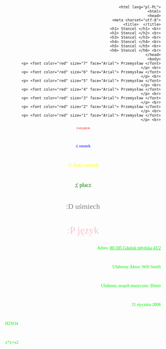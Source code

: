 <!DOCTYPE html>
      <html lang="pl-PL">
      <html>
               <head>
                      <meta charset="utf-8">
             <title>  </title>
          <h1> Stencel </h1> <br>
            <h2> Stencel </h2> <br>
             <h3> Stencel </h3> <br>
             <h4> Stencel </h4> <br>
              <h5> Stencel </h5> <br>
              <h6> Stencel </h6> <br>
                </head>
               <body>
        <p> <font color="red" size="7" face="Arial"> Przemysław </font> </p> <br>
        <p> <font color="red" size="6" face="Arial"> Przemysław </font> </p> <br>
        <p> <font color="red" size="5" face="Arial"> Przemysław </font> </p> <br>
        <p> <font color="red" size="4" face="Arial"> Przemysław </font> </p> <br>
        <p> <font color="red" size="3" face="Arial"> Przemysław </font> </p> <br>
       <p> <font color="red" size="2" face="Arial"> Przemysław </font> </p> <br>
        <p> <font color="red" size="1" face="Arial"> Przemysław </font> </p> <br>
<p align="middle"> <font color="red" size="1" face=„Arial”> :) szczęście </font> </p> <br>
<p align="middle"> <font color="blue" size="2" face=„Times_New_Roman”> :( smutek </font> </p> <br>
<p align="middle"> <font color="yellow" size="3" face=„Counter_New”> :C duży smutek </font> </p> <br>
<p align="middle"> <font color="green" size="4" face=„Verdana”> ;( płacz </font> </p> <br>
<p align="middle"> <font color="gray" size="5" face=„Modern”> :D uśmiech </font> </p> <br>
<p align="middle"> <font color="pink" size="6" face=„Lucida_Sans”> :P język </font> </p> <br>
</body>
<body
            <p align="right"> <font color=„red” size=„3” face=„Arial”> Adres: <u>80-505 Gdańsk młyńska 43/2 </u> </font> </p> <br>
      <p align="right"> <font color=„red” size=„5” face=„Arial”> Ulubiony Aktor: Will Smith </font> </p> <br>
      <p align="right"> <font color=„red” size=„4” face=„Arial”> Ulubiony zespół muzyczny: Dżem </font> </p> <br>
      <p align="right"> <font color=„red” size=„3” face=„Arial”> 21 stycznia 2006 </font> </p> <br>
      <p align="left"> <font color=„red” size=„3” face=„Arial”> H2SO4  </font> </p> <br>
             <p align="left"> <font color=„red” size=„3” face=„Arial”> x*x=x2 </font> </p> <br>
            </body>
      </html>
